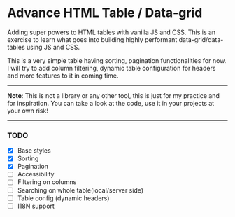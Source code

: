 # Advance HTML Table / Data-grid

Adding super powers to HTML tables with vanilla JS and CSS. This is an exercise to learn what goes into building highly performant data-grid/data-tables using JS and CSS.

This is a very simple table having sorting, pagination functionalities for now. I will try to add column filtering, dynamic table configuration for headers and more features to it in coming time.

---
**Note**: This is not a library or any other tool, this is just for my practice and for inspiration. You can take a look at the code, use it in your projects at your own risk!

---

### TODO
- [x] Base styles
- [x] Sorting
- [x] Pagination
- [ ] Accessibility
- [ ] Filtering on columns
- [ ] Searching on whole table(local/server side)
- [ ] Table config (dynamic headers)
- [ ] I18N support